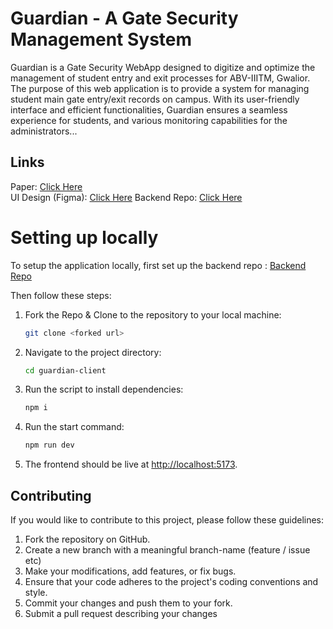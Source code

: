 # Guardian - A Gate Security Management System
Guardian is a Gate Security WebApp designed to digitize and optimize the management of student entry and exit processes for ABV-IIITM, Gwalior.
The purpose of this web application is to provide a system for managing student main gate entry/exit records on campus. With its user-friendly interface 
and efficient functionalities, Guardian ensures a seamless experience for students, and various monitoring capabilities for the administrators...

## Links
Paper: [Click Here](https://drive.google.com/file/d/1KRv_YBNtan94x9XF6fUw3y1G5wY68zJP/view?usp=sharing)<br/>
UI Design (Figma): [Click Here](https://www.figma.com/file/k5eDd6Edq2NL3xGf4do5Ki/Guardian?type=design&node-id=0%3A1&t=Js4hdwCZioEZo3dU-1)
Backend Repo: [Click Here](https://github.com/ishtails/guardian-server)

# Setting up locally
To setup the application locally, first set up the backend repo : [Backend Repo](https://github.com/ishtails/guardian-server)

Then follow these steps:

1. Fork the Repo & Clone to the repository to your local machine:

   ```bash
   git clone <forked url>
   ```

2. Navigate to the project directory:

   ```bash
   cd guardian-client
   ```
   
3. Run the script to install dependencies:

   ```bash
   npm i
   ```
4. Run the start command:

   ```bash
   npm run dev
   ```
   
8. The frontend should be live at [http://localhost:5173](http://localhost:5173).

## Contributing

If you would like to contribute to this project, please follow these guidelines:

1. Fork the repository on GitHub.
2. Create a new branch with a meaningful branch-name (feature / issue etc)
3. Make your modifications, add features, or fix bugs.
4. Ensure that your code adheres to the project's coding conventions and style.
5. Commit your changes and push them to your fork.
6. Submit a pull request describing your changes
